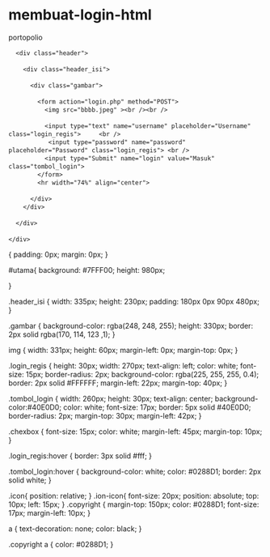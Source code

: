 # membuat-login-html
portopolio

<html>
  <head>
    <title> Form Login Type 1 </title>
    <link href="login1.css" rel="stylesheet" type="text/css" >
  </head>

  <body>
    <div id="utama">

      <div class="header">

        <div class="header_isi">

          <div class="gambar">

            <form action="login.php" method="POST">
              <img src="bbbb.jpeg" ><br /><br />

              <input type="text" name="username" placeholder="Username" class="login_regis">     <br />
               <input type="password" name="password" placeholder="Password" class="login_regis"> <br />
              <input type="Submit" name="login" value="Masuk" class="tombol_login">
            </form>
            <hr width="74%" align="center">

          </div>
        </div>

      </div>

    </div>
  </body>
</html>


 {
  padding: 0px;
  margin: 0px;
}

#utama{
background: #7FFF00;
height: 980px;

}

.header_isi {
  width: 335px;
  height: 230px;
  padding: 180px 0px 90px 480px;
}

.gambar {
  background-color: rgba(248, 248, 255);
  height: 330px;
  border: 2px solid rgba(170, 114, 123 ,1);
}

img {
  width: 331px;
  height: 60px;
  margin-left: 0px;
  margin-top: 0px;
}

.login_regis {
  height: 30px;
  width: 270px;
  text-align: left;
  color: white;
  font-size: 15px;
  border-radius: 2px;
  background-color: rgba(225, 255, 255, 0.4);
  border: 2px solid #FFFFFF;
  margin-left: 22px;
  margin-top: 40px;
}

.tombol_login {
  width: 260px;
  height: 30px;
  text-align: center;
  background-color:#40E0D0;
  color: white;
  font-size: 17px;
  border: 5px solid #40E0D0;
  border-radius: 2px;
  margin-top: 30px;
  margin-left: 42px;
}

.chexbox {
  font-size: 15px;
  color: white;
  margin-left: 45px;
  margin-top: 10px;
}

.login_regis:hover {
  border: 3px solid #fff;
}

.tombol_login:hover {
  background-color: white;
  color: #0288D1;
  border: 2px solid white;
}

.icon{
position: relative;
}
.ion-icon{
font-size: 20px;
position: absolute;
top: 10px;
left: 15px;
}
.copyright {
  margin-top: 150px;
  color: #0288D1;
  font-size: 17px;
  margin-left: 10px;
}

a {
  text-decoration: none;
  color: black;
}

.copyright a {
  color: #0288D1;
}

